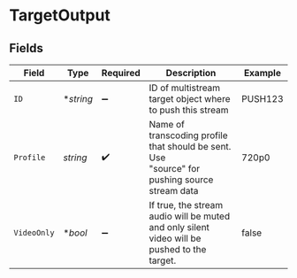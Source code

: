# TargetOutput


## Fields

| Field                                                                                         | Type                                                                                          | Required                                                                                      | Description                                                                                   | Example                                                                                       |
| --------------------------------------------------------------------------------------------- | --------------------------------------------------------------------------------------------- | --------------------------------------------------------------------------------------------- | --------------------------------------------------------------------------------------------- | --------------------------------------------------------------------------------------------- |
| `ID`                                                                                          | **string*                                                                                     | :heavy_minus_sign:                                                                            | ID of multistream target object where to push this stream                                     | PUSH123                                                                                       |
| `Profile`                                                                                     | *string*                                                                                      | :heavy_check_mark:                                                                            | Name of transcoding profile that should be sent. Use<br/>"source" for pushing source stream data<br/> | 720p0                                                                                         |
| `VideoOnly`                                                                                   | **bool*                                                                                       | :heavy_minus_sign:                                                                            | If true, the stream audio will be muted and only silent<br/>video will be pushed to the target.<br/> | false                                                                                         |